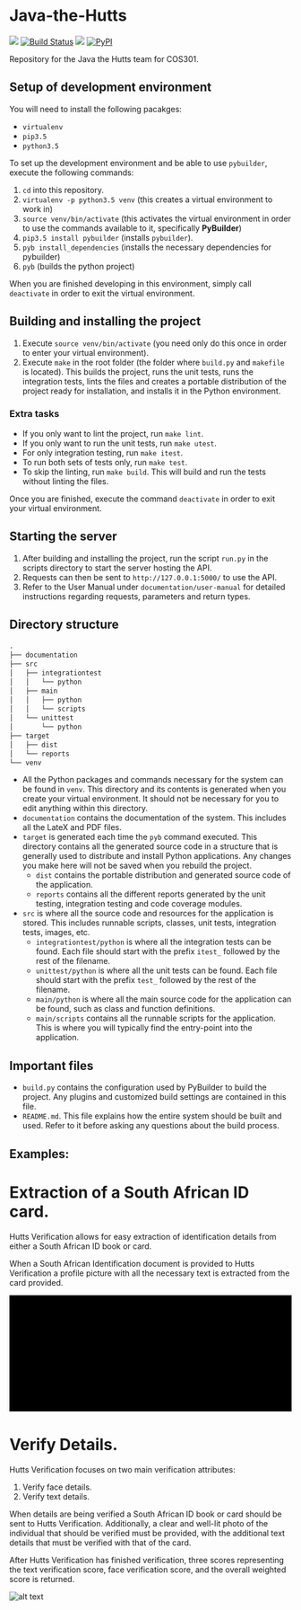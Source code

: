 # Java-the-Hutts 

<a href="https://zenhub.com"><img src="https://raw.githubusercontent.com/ZenHubIO/support/master/zenhub-badge.png"></a>
[![Build Status](https://travis-ci.org/javaTheHutts/Java-the-Hutts.svg?branch=Develop)](https://travis-ci.org/javaTheHutts/Java-the-Hutts)
![](https://reposs.herokuapp.com/?path=javaTheHutts/Java-the-Hutts&style=flat)
[![PyPI](https://img.shields.io/pypi/l/Django.svg)]()

Repository for the Java the Hutts team for COS301.

## Setup of development environment
You will need to install the following pacakges:

- `virtualenv`
- `pip3.5`
- `python3.5`

To set up the development environment and be able to use `pybuilder`, execute the following commands:

1. `cd` into this repository.
2. `virtualenv -p python3.5 venv` (this creates a virtual environment to work in)
3. `source venv/bin/activate` (this activates the virtual environment in order to use the commands available to it, specifically **PyBuilder**)
4. `pip3.5 install pybuilder` (installs `pybuilder`).
5. `pyb install_dependencies` (installs the necessary dependencies for pybuilder)
6. `pyb` (builds the python project)

When you are finished developing in this environment, simply call `deactivate` in order to exit the virtual environment.

## Building and installing the project
1. Execute `source venv/bin/activate` (you need only do this once in order to enter your virtual environment).
2. Execute `make` in the root folder (the folder where `build.py` and `makefile` is located). This builds the project, runs the unit tests, runs the integration tests, lints the files and creates a portable distribution of the project ready for installation, and installs it in the Python environment.

### Extra tasks
- If you only want to lint the project, run `make lint`.
- If you only want to run the unit tests, run `make utest`.
- For only integration testing, run `make itest`.
- To run both sets of tests only, run `make test`.
- To skip the linting, run `make build`. This will build and run the tests without linting the files.

Once you are finished, execute the command `deactivate` in order to exit your virtual environment.

## Starting the server
1. After building and installing the project, run the script `run.py` in the scripts directory to start the server hosting the API.
2. Requests can then be sent to `http://127.0.0.1:5000/` to use the API.
3. Refer to the User Manual under `documentation/user-manual` for detailed instructions regarding requests, parameters and return types.

## Directory structure
```
.
├── documentation
├── src
│   ├── integrationtest
│   │   └── python
│   ├── main
│   │   ├── python
│   │   └── scripts
│   └── unittest
│       └── python
├── target
│   ├── dist
│   └── reports
└── venv
```

- All the Python packages and commands necessary for the system can be found in `venv`. This directory and its contents is generated when you create your virtual environment. It should not be necessary for you to edit anything within this directory.
- `documentation` contains the documentation of the system. This includes all the LateX and PDF files.
- `target` is generated each time the `pyb` command executed. This directory contains all the generated source code in a structure that is generally used to distribute and install Python applications. Any changes you make here will not be saved when you rebuild the project.
    - `dist` contains the portable distribution and generated source code of the application.
    - `reports` contains all the different reports generated by the unit testing, integration testing and code coverage modules.
- `src` is where all the source code and resources for the application is stored. This includes runnable scripts, classes, unit tests, integration tests, images, etc.
    - `integrationtest/python` is where all the integration tests can be found. Each file should start with the prefix `itest_` followed by the rest of the filename.
    - `unittest/python` is where all the unit tests can be found. Each file should start with the prefix `test_` followed by the rest of the filename.
    - `main/python` is where all the main source code for the application can be found, such as class and function definitions.
    - `main/scripts` contains all the runnable scripts for the application. This is where you will typically find the entry-point into the application.

## Important files
- `build.py` contains the configuration used by PyBuilder to build the project. Any plugins and customized build settings are contained in this file.
- `README.md`. This file explains how the entire system should be built and used. Refer to it before asking any questions about the build process.

## Examples:
# Extraction of a South African ID card.

Hutts Verification allows for easy extraction of identification details from either a South African ID book or card.

When a South African Identification document is provided to Hutts Verification a profile picture with all the necessary text is extracted from the card provided.

![alt text](documentation/media/ExtractAll.gif "Extract All Example ID Card")

# Verify Details.

Hutts Verification focuses on two main verification attributes:
1. Verify face details.
2. Verify text details.

When details are being verified a South African ID book or card should be sent to Hutts Verification. Additionally, a clear and well-lit photo of the individual that should be verified must be provided, with the additional text details that must be verified with that of the card.

After Hutts Verification has finished verification, three scores representing the text verification score, face verification score, and the overall weighted score is returned.

![alt text](documentation/media/Verify.gif "Verify Details")